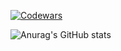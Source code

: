 [![Codewars](https://www.codewars.com/users/meandmytram/badges/large)](https://www.codewars.com/users/meandmytram)

![Anurag's GitHub stats](https://github-readme-stats.vercel.app/api?username=meandmytram&count_private=true&show_icons=true&theme=dracula&include_all_commits=false&rank_icon=github)


